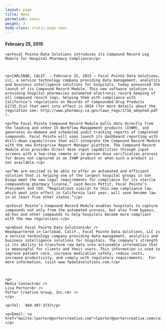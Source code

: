 ```yaml
---
layout: page
title: News
permalink: news/
weight: 3
body-class: static-page news
---
```


<div class="content">
	<h4>February 25, 2015</h4>
 

	<p>Focal Pointe Data Solutions introduces its Compound Record Log Module for Hospital Pharmacy Compliance</p>

	 

	<p>CARLSBAD, CALIF. – February 25, 2015 – Focal Pointe Data Solutions, LLC, a service technology company providing data management, analytics and business intelligence solutions for hospitals, today announced the launch of its Compound Record Module. This new software solution is providing hospital pharmacies automated electronic record keeping of all compound record logs, helping them with compliance with California’s regulations on Records of Compounded Drug Products $1735.3(a) that went into effect in 2014 (for more details about the regulation see: http://www.pharmacy.ca.gov/laws_regs/1716_adopted.pdf ).

	<p>The Focal Pointe Compound Record Module pulls data directly from the leading and other IV Workflow Management products (IVWM), and generates on-demand and scheduled audit tracking reports of completed compounds. Focal Pointe will soon launch its dashboard reporting with drill-down capabilities that will integrate the Compound Record Module with the new Enterprise Report Manager platform. The Compound Record Module also provides direct dose input capabilities through input screens with a two-step remote or in-person dose verification process for doses not captured in an IVWM product or when such a product is not available.</p>

	<p>“We are excited to be able to offer an automated and efficient solution that is helping one of the largest hospital groups in San Diego meet the new legal requirements for compliance for its sterile compounding pharmacy license,” said Kevin Pettit, Focal Pointe’s President and CEO. “Regulations similar to this new compliance law, which went into effect in California last year, will soon become law in at least five other states.”</p>

	<p>Focal Pointe’s Compound Record Module enables hospitals to capture compounds not only from the automated process, but also from bypass, ad-hoc and other compounds to help hospitals become more compliant with the new regulations.</p>

	<p>About Focal Pointe Data Solutions<br />
	Headquartered in Carlsbad, Calif., Focal Pointe Data Solutions, LLC is a service technology company providing data management, analytics and business intelligence solutions for hospitals. The company’s strength is its ability to transform raw data into actionable information that is meaningful for clients and their users. This information is used to improve patient care, increase medication safety, reduce costs, increase productivity, and comply with regulatory requirements.  For more information, visit www.fpdatasolutions.com.</p>

	 

	<p>
	Media Contact<br />
	Lisa Porter<br />
	Porter Creative Group, Inc.<br />
	</p>

	<p>Tel:  949-307-3737</p>

	<p>Email: <a href="mailto:lporter@portercreative.com">lporter@portercreative.com</a></p>
</div>